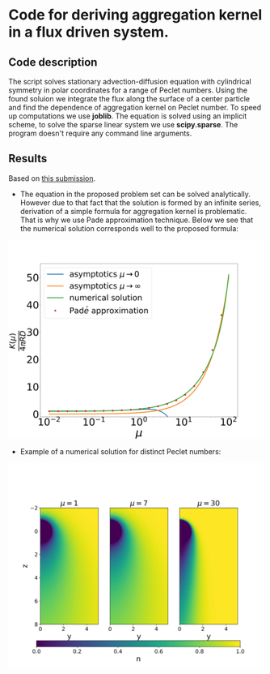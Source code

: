 # Code for deriving aggregation kernel in a flux driven system.

## Code description

The script solves stationary advection-diffusion equation with cylindrical symmetry in polar coordinates for a range of Peclet numbers. Using the found soluion we integrate the flux along the surface of a center particle and find the dependence of aggregation kernel on Peclet number. To speed up computations we use **joblib**. The equation is solved using an implicit scheme, to solve the sparse linear system we use **scipy.sparse**. The program doesn't require any command line arguments.

## Results

Based on [this submission](https://arxiv.org/abs/2112.14584).

* The equation in the proposed problem set can be solved analytically. However due to that fact that the solution is formed by an infinite series, derivation of a simple formula for aggregation kernel is problematic. That is why we use Pade approximation technique. Below we see that the numerical solution corresponds well to the proposed formula:

![final.jpg](/final.jpg)

* Example of a numerical solution for distinct Peclet numbers:

![cartezian.jpg](/cartezian.jpg)

